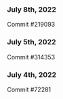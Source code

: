 ### July 8th, 2022

Commit #219093

### July 5th, 2022

Commit #314353


### July 4th, 2022

Commit #72281
